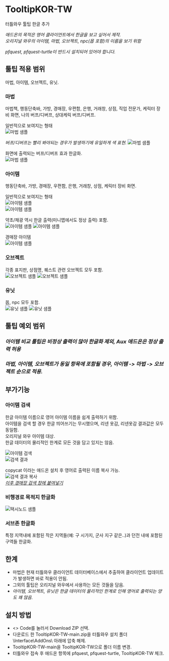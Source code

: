 # TooltipKOR-TW
터틀와우 툴팁 한글 추가

*애드온의 목적은 영어 클라이언트에서 한글을 보고 싶어서 제작.*  
*오리지널 와우의 아이템, 마법, 오브젝트, npc(몹 포함)의 이름을 보기 위함*  
  
*pfquest, pfquest-turtle이 반드시 설치되어 있어야 합니다.*  

## 툴팁 적용 범위
마법, 아이템, 오브젝트, 유닛.  
### 마법
마법책, 행동단축바, 가방, 경매장, 우편함, 은행, 거래창, 상점, 직업 전문가, 케릭터 장비 화면, 나의 버프/디버프, 상대케릭 버프/디버프.  
  
일반적으로 보여지는 형태    
![마법 샘플](./img/spell02.png)  
  
  
*버프/디버프는 빨리 봐야되는 경우가 발생하기에 유일하게 색 표현.*
![마법 샘플](./img/spell01.png)
  
화면에 출력되는 버프/디버프 효과 한글화.  
![마법 샘플](./img/spell03.png)
### 아이템
행동단축바, 가방, 경매장, 우편함, 은행, 거래창, 상점, 케릭터 장비 화면.  
  
일반적으로 보여지는 형태    
![아이템 샘플](./img/item01.png)  
![아이템 샘플](./img/item02.png)  
  
약초/채광 역시 한글 출력(미니맵에서도 정상 출력) 포함.  
![아이템 샘플](./img/item03.png)
![아이템 샘플](./img/item04.png)  
  
경매장 아이템  
![아이템 샘플](./img/item05.png)
### 오브젝트
각종 표지판, 상점명, 퀘스트 관련 오브젝트 모두 포함.  
![오브젝트 샘플](./img/object01.png)
![오브젝트 샘플](./img/object02.png)
### 유닛
몹, npc 모두 포함.  
![유닛 샘플](./img/unit01.png)
![유닛 샘플](./img/unit02.png)

## 툴팁 예외 범위
### *아이템 비교 툴팁은 비정상 출력이 많아 한글화 제외, Aux 애드온은 정상 출력 허용*
### *마법, 아이템, 오브젝트가 동일 항목에 포함될 경우, 아이템 -> 마법 -> 오브젝트 순으로 적용.*

## 부가기능
### 아이템 검색 
한글 아이템 이름으로 영어 아이템 이름을 쉽게 출력하기 위함.  
아이템을 검색 할 경우 한글 띄어쓰기는 무시했으며, 리넨 옷감, 리넨옷감 결과값은 모두 동일함.  
오리지널 와우 아이템 대상.  
한글 데이터의 물리적인 한계로 모든 것을 담고 있지는 않음.

![아이템 검색](./img/item_search01.png)  
![검색 결과](./img/item_search02.png)
  
copycat 이라는 애드온 설치 후 영어로 출력된 이름 복사 가능.  
![검색 결과 복사](./img/item_search03.png)  
<u>*이후 경매장 검색 창에 붙여넣기*</u>  
  
### 비행경로 목적지 한글화  
![택시노드 샘플](./img/taxi01.png)  
### 서브존 한글화
특정 지역내에 포함된 작은 지역들(예: 구 시가지, 군사 지구 같은..)과 던전 내에 포함된 구역들 한글화.
## 한계
- 마법은 현재 터틀와우 클라이언트 데이터베이스에서 추출하여 클라이언트 업데이트가 발생하면 바로 적용이 안됨.
- 그외의 툴팁은 오리지널 와우에서 사용하는 모든 것들을 담음.
- *아이템, 오브젝트, 유닛은 한글 데이터의 물리적인 한계로 인해 영어로 출력되는 양도 꽤 많음.*
  
## 설치 방법
- <> Code를 눌러서 Download ZIP 선택.
- 다운로드 한 TooltipKOR-TW-main.zip을 터틀와우 설치 폴더\Interface\AddOns\ 아래에 압축 해제.
- TooltipKOR-TW-main을 TooltipKOR-TW으로 폴더 이름 변경.
- 터틀와우 접속 후 애드온 항목에 pfquest, pfquest-turtle, TooltipKOR-TW 체크.
  

